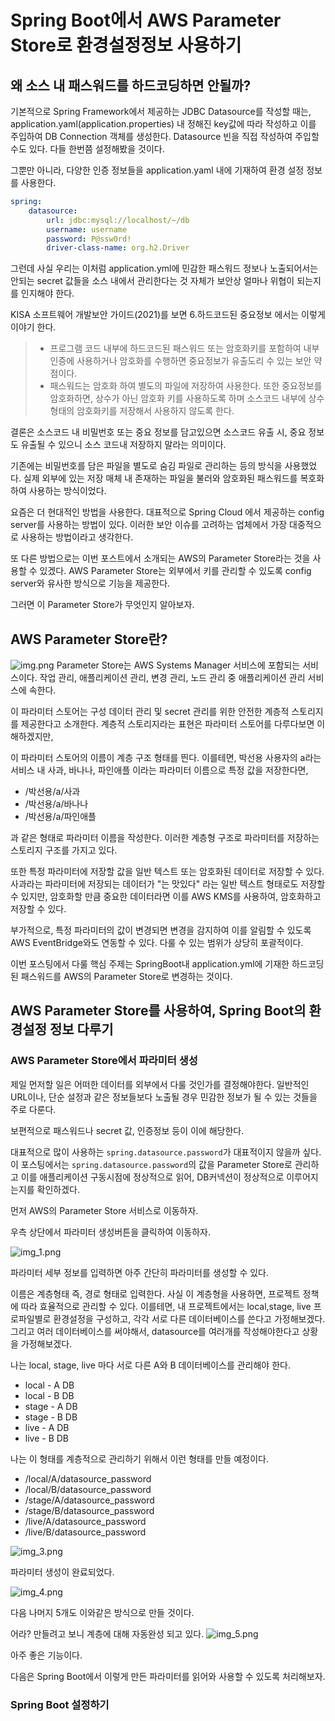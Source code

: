 # Spring Boot에서 AWS Parameter Store로 환경설정정보 사용하기

## 왜 소스 내 패스워드를 하드코딩하면 안될까?
기본적으로 Spring Framework에서 제공하는 JDBC Datasource를 작성할 때는, application.yaml(application.properties) 내 정해진 key값에 따라 작성하고 이를 주입하여 DB Connection 객체를 생성한다.
Datasource 빈을 직접 작성하여 주입할 수도 있다. 다들 한번쯤 설정해봤을 것이다.

그뿐만 아니라, 다양한 인증 정보들을 application.yaml 내에 기재하여 환경 설정 정보를 사용한다.

```yaml
spring:
    datasource:
        url: jdbc:mysql://localhost/~/db
        username: username
        password: P@ssw0rd!
        driver-class-name: org.h2.Driver
```

그런데 사실 우리는 이처럼 application.yml에 민감한 패스워드 정보나 노출되어서는 안되는 secret 값들을 소스 내에서 관리한다는 것 자체가 보안상 얼마나 위협이 되는지를 인지해야 한다.

KISA 소프트웨어 개발보안 가이드(2021)를 보면 6.하드코드된 중요정보 에서는 이렇게 이야기 한다.
> - 프로그램 코드 내부에 하드코드된 패스워드 또는 암호화키를 포함하여 내부 인증에 사용하거나 암호화를 수행하면 중요정보가 유출도리 수 있는 보안 약점이다.
> - 패스워드는 암호화 하여 별도의 파일에 저장하여 사용한다. 또한 중요정보를 암호화하면, 상수가 아닌 암호화 키를 사용하도록 하며 소스코드 내부에 상수형태의 암호화키를 저장해서 사용하지 않도록 한다.

결론은 소스코드 내 비밀번호 또는 중요 정보를 담고있으면 소스코드 유출 시, 중요 정보도 유출될 수 있으니 소스 코드내 저장하지 말라는 의미이다.

기존에는 비밀번호를 담은 파일을 별도로 숨김 파일로 관리하는 등의 방식을 사용했었다. 실제 외부에 있는 저장 매체 내 존재하는 파일을 불러와 암호화된 패스워드를 복호화하여 사용하는 방식이었다.

요즘은 더 현대적인 방법을 사용한다. 대표적으로 Spring Cloud 에서 제공하는 config server를 사용하는 방법이 있다. 이러한 보안 이슈를 고려하는 업체에서
가장 대중적으로 사용하는 방법이라고 생각한다.

또 다른 방법으로는 이번 포스트에서 소개되는 AWS의 Parameter Store라는 것을 사용할 수 있겠다.
AWS Parameter Store는 외부에서 키를 관리할 수 있도록 config server와 유사한 방식으로 기능을 제공한다.

그러면 이 Parameter Store가 무엇인지 알아보자.

## AWS Parameter Store란?
![img.png](img.png)
Parameter Store는 AWS Systems Manager 서비스에 포함되는 서비스이다. 작업 관리, 애플리케이션 관리, 변경 관리, 노드 관리 중 애플리케이션 관리 서비스에 속한다.

이 파라미터 스토어는 구성 데이터 관리 및 secret 관리를 위한 안전한 계층적 스토리지를 제공한다고 소개한다. 계층적 스토리지라는 표현은 파라미터 스토어를 다루다보면 이해하겠지만,

이 파라미터 스토어의 이름이 계층 구조 형태를 띈다. 이를테면, 박선용 사용자의 a라는 서비스 내 사과, 바나나, 파인애플 이라는 파라미터 이름으로 특정 값을 저장한다면,

- /박선용/a/사과
- /박선용/a/바나나
- /박선용/a/파인애플

과 같은 형태로 파라미터 이름을 작성한다. 이러한 계층형 구조로 파라미터를 저장하는 스토리지 구조를 가지고 있다.

또한 특정 파라미터에 저장할 값을 일반 텍스트 또는 암호화된 데이터로 저장할 수 있다.
사과라는 파라미터에 저장되는 데이터가 "는 맛있다" 라는 일반 텍스트 형태로도 저장할 수 있지만, 암호화할 만큼 중요한 데이터라면 이를 AWS KMS를 사용하여, 암호화하고 저장할 수 있다.

부가적으로, 특정 파라미터의 값이 변경되면 변경을 감지하여 이를 알림할 수 있도록 AWS EventBridge와도 연동할 수 있다. 다룰 수 있는 범위가 상당히 포괄적이다.

이번 포스팅에서 다룰 핵심 주제는 SpringBoot내 application.yml에 기재한 하드코딩된 패스워드를 AWS의 Parameter Store로 변경하는 것이다.

## AWS Parameter Store를 사용하여, Spring Boot의 환경설정 정보 다루기

### AWS Parameter Store에서 파라미터 생성
제일 먼저할 일은 어떠한 데이터를 외부에서 다룰 것인가를 결정해야한다.
일반적인 URL이나, 단순 설정과 같은 정보들보다 노출될 경우 민감한 정보가 될 수 있는 것들을 주로 다룬다.

보편적으로 패스워드나 secret 값, 인증정보 등이 이에 해당한다.

대표적으로 많이 사용하는 `spring.datasource.password`가 대표적이지 않을까 싶다.
이 포스팅에서는 `spring.datasource.password`의 값을 Parameter Store로 관리하고 이를 애플리케이션 구동시점에 정상적으로 읽어, DB커넥션이 정상적으로 이루어지는지를 확인하겠다.

먼저 AWS의 Parameter Store 서비스로 이동하자.

우측 상단에서 파라미터 생성버튼을 클릭하여 이동하자.

![img_1.png](img_1.png)

파라미터 세부 정보를 입력하면 아주 간단히 파라미터를 생성할 수 있다.

이름은 계층형태 즉, 경로 형태로 입력한다. 사실 이 계층형을 사용하면, 프로젝트 정책에 따라 효율적으로 관리할 수 있다.
이를테면, 내 프로젝트에서는 local,stage, live 프로파일별로 환경설정을 구성하고, 각각 서로 다른 데이터베이스를 쓴다고 가정해보겠다.
그리고 여러 데이터베이스를 써야해서, datasource를 여러개를 작성해야한다고 상황을 가정해보겠다.

나는 local, stage, live 마다 서로 다른 A와 B 데이터베이스를 관리해야 한다.
- local - A DB
- local - B DB
- stage - A DB
- stage - B DB
- live - A DB
- live - B DB

나는 이 형태를 계층적으로 관리하기 위해서 이런 형태를 만들 예정이다.
- /local/A/datasource_password
- /local/B/datasource_password
- /stage/A/datasource_password
- /stage/B/datasource_password
- /live/A/datasource_password
- /live/B/datasource_password

![img_3.png](img_3.png)

파라미터 생성이 완료되었다.

![img_4.png](img_4.png)

다음 나머지 5개도 이와같은 방식으로 만들 것이다.

어라? 만들려고 보니 계층에 대해 자동완성 되고 있다.
![img_5.png](img_5.png)

아주 좋은 기능이다.

다음은 Spring Boot에서 이렇게 만든 파라미터를 읽어와 사용할 수 있도록 처리해보자.

### Spring Boot 설정하기

